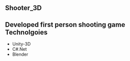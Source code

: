  Shooter_3D
------------
Developed first person shooting game 
Technolgoies 
-------------
  - Unity-3D
  - C#.Net
  - Blender
